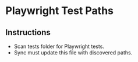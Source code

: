 # Playwright Test Paths
## Instructions
- Scan tests folder for Playwright tests.
- Sync must update this file with discovered paths.
